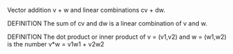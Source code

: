 Vector addition v + w and linear combinations cv + dw. 

DEFINITION The sum of cv and dw is a linear combination of v and w.

DEFINITION The dot product or inner product of v = (v1,v2) and w = (w1,w2) is the number v*w = v1w1 + v2w2
